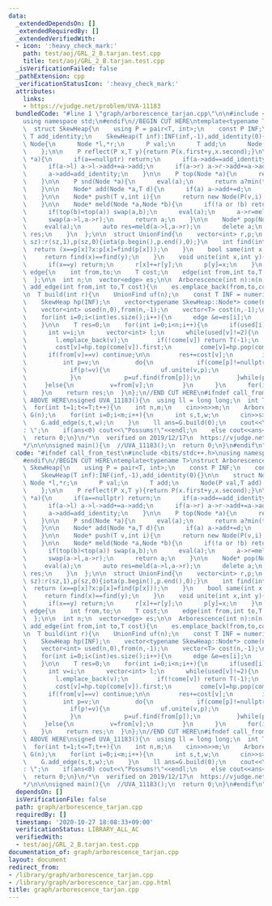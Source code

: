 ```yaml
---
data:
  _extendedDependsOn: []
  _extendedRequiredBy: []
  _extendedVerifiedWith:
  - icon: ':heavy_check_mark:'
    path: test/aoj/GRL_2_B.tarjan.test.cpp
    title: test/aoj/GRL_2_B.tarjan.test.cpp
  _isVerificationFailed: false
  _pathExtension: cpp
  _verificationStatusIcon: ':heavy_check_mark:'
  attributes:
    links:
    - https://vjudge.net/problem/UVA-11183
  bundledCode: "#line 1 \"graph/arborescence_tarjan.cpp\"\n\n#include <bits/stdc++.h>\n\
    using namespace std;\n#endif\n//BEGIN CUT HERE\ntemplate<typename T>\nstruct Arborescence{\n\
    \  struct SkewHeap{\n    using P = pair<T, int>;\n    const P INF;\n    const\
    \ T add_identity;\n    SkewHeap(T inf):INF(inf,-1),add_identity(0){}\n\n    struct\
    \ Node{\n      Node *l,*r;\n      P val;\n      T add;\n      Node(P val,T add):val(val),add(add){l=r=nullptr;}\n\
    \    };\n\n    P reflect(P x,T y){return P(x.first+y,x.second);}\n\n    void eval(Node\
    \ *a){\n      if(a==nullptr) return;\n      if(a->add==add_identity) return;\n\
    \      if(a->l) a->l->add+=a->add;\n      if(a->r) a->r->add+=a->add;\n      a->val=reflect(a->val,a->add);\n\
    \      a->add=add_identity;\n    }\n\n    P top(Node *a){\n      return a?reflect(a->val,a->add):INF;\n\
    \    }\n\n    P snd(Node *a){\n      eval(a);\n      return a?min(top(a->l),top(a->r)):INF;\n\
    \    }\n\n    Node* add(Node *a,T d){\n      if(a) a->add+=d;\n      return a;\n\
    \    }\n\n    Node* push(T v,int i){\n      return new Node(P(v,i),add_identity);\n\
    \    }\n\n    Node* meld(Node *a,Node *b){\n      if(!a or !b) return a?a:b;\n\
    \      if(top(b)<top(a)) swap(a,b);\n      eval(a);\n      a->r=meld(a->r,b);\n\
    \      swap(a->l,a->r);\n      return a;\n    }\n\n    Node* pop(Node* a){\n \
    \     eval(a);\n      auto res=meld(a->l,a->r);\n      delete a;\n      return\
    \ res;\n    }\n  };\n\n  struct UnionFind{\n    vector<int> r,p;\n    UnionFind(int\
    \ sz):r(sz,1),p(sz,0){iota(p.begin(),p.end(),0);}\n    int find(int x){\n    \
    \  return (x==p[x]?x:p[x]=find(p[x]));\n    }\n    bool same(int x,int y){\n \
    \     return find(x)==find(y);\n    }\n    void unite(int x,int y){\n      x=find(x);y=find(y);\n\
    \      if(x==y) return;\n      r[x]+=r[y];\n      p[y]=x;\n    }\n  };\n\n  struct\
    \ edge{\n    int from,to;\n    T cost;\n    edge(int from,int to,T cost):from(from),to(to),cost(cost){}\n\
    \  };\n\n  int n;\n  vector<edge> es;\n\n  Arborescence(int n):n(n){};\n\n  void\
    \ add_edge(int from,int to,T cost){\n    es.emplace_back(from,to,cost);\n  }\n\
    \n  T build(int r){\n    UnionFind uf(n);\n    const T INF = numeric_limits<T>::max()/2;\n\
    \    SkewHeap hp(INF);\n    vector<typename SkewHeap::Node*> come(n,nullptr);\n\
    \    vector<int> used(n,0),from(n,-1);\n    vector<T> cost(n,-1);\n\n    used[r]=2;\n\
    \    for(int i=0;i<(int)es.size();i++){\n      edge &e=es[i];\n      come[e.to]=hp.meld(come[e.to],hp.push(e.cost,i));\n\
    \    }\n\n    T res=0;\n    for(int i=0;i<n;i++){\n      if(used[i]) continue;\n\
    \      int v=i;\n      vector<int> l;\n      while(used[v]!=2){\n        used[v]=1;\n\
    \        l.emplace_back(v);\n        if(!come[v]) return T(-1);\n        from[v]=uf.find(es[come[v]->val.second].from);\n\
    \        cost[v]=hp.top(come[v]).first;\n        come[v]=hp.pop(come[v]);\n  \
    \      if(from[v]==v) continue;\n\n        res+=cost[v];\n        if(used[from[v]]==1){\n\
    \          int p=v;\n          do{\n            if(come[p]!=nullptr) hp.add(come[p],-cost[p]);\n\
    \            if(p!=v){\n              uf.unite(v,p);\n              come[v]=hp.meld(come[v],come[p]);\n\
    \            }\n            p=uf.find(from[p]);\n          }while(p!=v);\n   \
    \     }else{\n          v=from[v];\n        }\n      }\n      for(int u:l) used[u]=2;\n\
    \    }\n    return res;\n  }\n};\n//END CUT HERE\n#ifndef call_from_test\n//INSERT\
    \ ABOVE HERE\nsigned UVA_11183(){\n  using ll = long long;\n  int T;\n  cin>>T;\n\
    \  for(int t=1;t<=T;t++){\n    int n,m;\n    cin>>n>>m;\n    Arborescence<ll>\
    \ G(n);\n    for(int i=0;i<m;i++){\n      int s,t,w;\n      cin>>s>>t>>w;\n  \
    \    G.add_edge(s,t,w);\n    }\n    ll ans=G.build(0);\n    cout<<\"Case #\"<<t<<\"\
    : \";\n    if(ans<0) cout<<\"Possums!\"<<endl;\n    else cout<<ans<<endl;\n  }\n\
    \  return 0;\n}\n/*\n  verified on 2019/12/17\n  https://vjudge.net/problem/UVA-11183\n\
    */\n\n\nsigned main(){\n  //UVA_11183();\n  return 0;\n}\n#endif\n"
  code: "#ifndef call_from_test\n#include <bits/stdc++.h>\nusing namespace std;\n\
    #endif\n//BEGIN CUT HERE\ntemplate<typename T>\nstruct Arborescence{\n  struct\
    \ SkewHeap{\n    using P = pair<T, int>;\n    const P INF;\n    const T add_identity;\n\
    \    SkewHeap(T inf):INF(inf,-1),add_identity(0){}\n\n    struct Node{\n     \
    \ Node *l,*r;\n      P val;\n      T add;\n      Node(P val,T add):val(val),add(add){l=r=nullptr;}\n\
    \    };\n\n    P reflect(P x,T y){return P(x.first+y,x.second);}\n\n    void eval(Node\
    \ *a){\n      if(a==nullptr) return;\n      if(a->add==add_identity) return;\n\
    \      if(a->l) a->l->add+=a->add;\n      if(a->r) a->r->add+=a->add;\n      a->val=reflect(a->val,a->add);\n\
    \      a->add=add_identity;\n    }\n\n    P top(Node *a){\n      return a?reflect(a->val,a->add):INF;\n\
    \    }\n\n    P snd(Node *a){\n      eval(a);\n      return a?min(top(a->l),top(a->r)):INF;\n\
    \    }\n\n    Node* add(Node *a,T d){\n      if(a) a->add+=d;\n      return a;\n\
    \    }\n\n    Node* push(T v,int i){\n      return new Node(P(v,i),add_identity);\n\
    \    }\n\n    Node* meld(Node *a,Node *b){\n      if(!a or !b) return a?a:b;\n\
    \      if(top(b)<top(a)) swap(a,b);\n      eval(a);\n      a->r=meld(a->r,b);\n\
    \      swap(a->l,a->r);\n      return a;\n    }\n\n    Node* pop(Node* a){\n \
    \     eval(a);\n      auto res=meld(a->l,a->r);\n      delete a;\n      return\
    \ res;\n    }\n  };\n\n  struct UnionFind{\n    vector<int> r,p;\n    UnionFind(int\
    \ sz):r(sz,1),p(sz,0){iota(p.begin(),p.end(),0);}\n    int find(int x){\n    \
    \  return (x==p[x]?x:p[x]=find(p[x]));\n    }\n    bool same(int x,int y){\n \
    \     return find(x)==find(y);\n    }\n    void unite(int x,int y){\n      x=find(x);y=find(y);\n\
    \      if(x==y) return;\n      r[x]+=r[y];\n      p[y]=x;\n    }\n  };\n\n  struct\
    \ edge{\n    int from,to;\n    T cost;\n    edge(int from,int to,T cost):from(from),to(to),cost(cost){}\n\
    \  };\n\n  int n;\n  vector<edge> es;\n\n  Arborescence(int n):n(n){};\n\n  void\
    \ add_edge(int from,int to,T cost){\n    es.emplace_back(from,to,cost);\n  }\n\
    \n  T build(int r){\n    UnionFind uf(n);\n    const T INF = numeric_limits<T>::max()/2;\n\
    \    SkewHeap hp(INF);\n    vector<typename SkewHeap::Node*> come(n,nullptr);\n\
    \    vector<int> used(n,0),from(n,-1);\n    vector<T> cost(n,-1);\n\n    used[r]=2;\n\
    \    for(int i=0;i<(int)es.size();i++){\n      edge &e=es[i];\n      come[e.to]=hp.meld(come[e.to],hp.push(e.cost,i));\n\
    \    }\n\n    T res=0;\n    for(int i=0;i<n;i++){\n      if(used[i]) continue;\n\
    \      int v=i;\n      vector<int> l;\n      while(used[v]!=2){\n        used[v]=1;\n\
    \        l.emplace_back(v);\n        if(!come[v]) return T(-1);\n        from[v]=uf.find(es[come[v]->val.second].from);\n\
    \        cost[v]=hp.top(come[v]).first;\n        come[v]=hp.pop(come[v]);\n  \
    \      if(from[v]==v) continue;\n\n        res+=cost[v];\n        if(used[from[v]]==1){\n\
    \          int p=v;\n          do{\n            if(come[p]!=nullptr) hp.add(come[p],-cost[p]);\n\
    \            if(p!=v){\n              uf.unite(v,p);\n              come[v]=hp.meld(come[v],come[p]);\n\
    \            }\n            p=uf.find(from[p]);\n          }while(p!=v);\n   \
    \     }else{\n          v=from[v];\n        }\n      }\n      for(int u:l) used[u]=2;\n\
    \    }\n    return res;\n  }\n};\n//END CUT HERE\n#ifndef call_from_test\n//INSERT\
    \ ABOVE HERE\nsigned UVA_11183(){\n  using ll = long long;\n  int T;\n  cin>>T;\n\
    \  for(int t=1;t<=T;t++){\n    int n,m;\n    cin>>n>>m;\n    Arborescence<ll>\
    \ G(n);\n    for(int i=0;i<m;i++){\n      int s,t,w;\n      cin>>s>>t>>w;\n  \
    \    G.add_edge(s,t,w);\n    }\n    ll ans=G.build(0);\n    cout<<\"Case #\"<<t<<\"\
    : \";\n    if(ans<0) cout<<\"Possums!\"<<endl;\n    else cout<<ans<<endl;\n  }\n\
    \  return 0;\n}\n/*\n  verified on 2019/12/17\n  https://vjudge.net/problem/UVA-11183\n\
    */\n\n\nsigned main(){\n  //UVA_11183();\n  return 0;\n}\n#endif\n"
  dependsOn: []
  isVerificationFile: false
  path: graph/arborescence_tarjan.cpp
  requiredBy: []
  timestamp: '2020-10-27 18:08:33+09:00'
  verificationStatus: LIBRARY_ALL_AC
  verifiedWith:
  - test/aoj/GRL_2_B.tarjan.test.cpp
documentation_of: graph/arborescence_tarjan.cpp
layout: document
redirect_from:
- /library/graph/arborescence_tarjan.cpp
- /library/graph/arborescence_tarjan.cpp.html
title: graph/arborescence_tarjan.cpp
---
```

